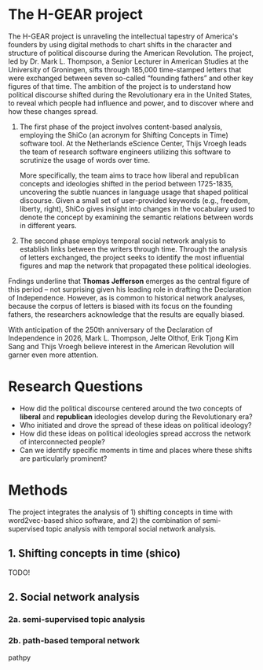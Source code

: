 # The H-GEAR project
The H-GEAR project is unraveling the intellectual tapestry of America's founders by using digital methods to chart shifts in the character and structure of political discourse during the American Revolution. The project, led by Dr. Mark L. Thompson, a Senior Lecturer in American Studies at the University of Groningen, sifts through 185,000 time-stamped letters that were exchanged between seven so-called “founding fathers” and other key figures of that time. The ambition of the project is to understand how political discourse shifted during the Revolutionary era in the United States, to reveal which people had influence and power, and to discover where and how these changes spread.  
 
1) The first phase of the project involves content-based analysis, employing the ShiCo (an acronym for Shifting Concepts in Time) software tool. At the Netherlands eScience Center, Thijs Vroegh leads the team of research software engineers utilizing this software to scrutinize the usage of words over time. 

    More specifically, the team aims to trace how liberal and republican concepts and ideologies shifted in the period between 1725-1835, uncovering the subtle nuances in language usage that shaped political discourse. Given a small set of user-provided keywords (e.g., freedom, liberty, right), ShiCo gives insight into changes in the vocabulary used to denote the concept by examining the semantic relations between words in different years.  
 
2) The second phase employs temporal social network analysis to establish links between the writers through time. Through the analysis of letters exchanged, the project seeks to identify the most influential figures and map the network that propagated these political ideologies.  
 
Fndings underline that **Thomas Jefferson** emerges as the central figure of this period – not surprising given his leading role in drafting the Declaration of Independence. However, as is common to historical network analyses, because the corpus of letters is biased with its focus on the founding fathers, the researchers acknowledge that the results are equally biased.  
 
With anticipation of the 250th anniversary of the Declaration of Independence in 2026, Mark L. Thompson, Jelte Olthof, Erik Tjong Kim Sang and Thijs Vroegh believe interest in the American Revolution will garner even more attention. 

# Research Questions
- How did the political discourse centered around the two concepts of **liberal** and **republican** ideologies develop during the Revolutionary era?
- Who initiated and drove the spread of these ideas on political ideology?
- How did these ideas on political ideologies spread accross the network of interconnected people?
- Can we identify specific moments in time and places where these shifts are particularly prominent?  

# Methods
The project integrates the analysis of 1) shifting concepts in time with word2vec-based shico software, and 2) the combination of semi-supervised topic analysis with temporal social network analysis.

## 1. Shifting concepts in time (shico)
 
TODO!

## 2. Social network analysis

### 2a. semi-supervised topic analysis
### 2b. path-based temporal network
pathpy 